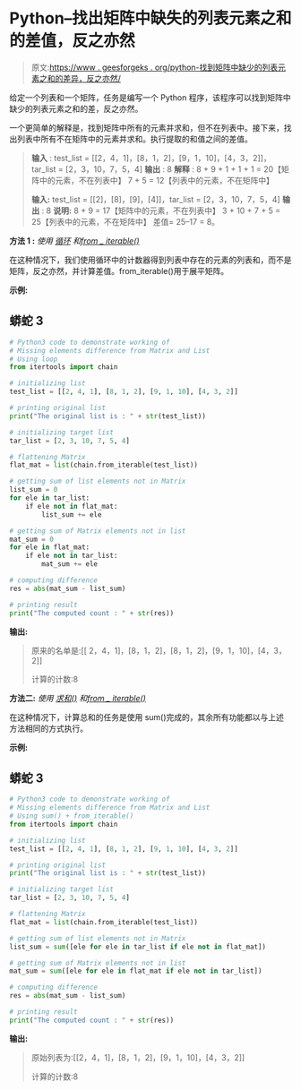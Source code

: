 # Python–找出矩阵中缺失的列表元素之和的差值，反之亦然

> 原文:[https://www . geesforgeks . org/python-找到矩阵中缺少的列表元素之和的差异，反之亦然/](https://www.geeksforgeeks.org/python-find-the-difference-of-the-sum-of-list-elements-that-are-missing-from-matrix-and-vice-versa/)

给定一个列表和一个矩阵，任务是编写一个 Python 程序，该程序可以找到矩阵中缺少的列表元素之和的差，反之亦然。

一个更简单的解释是，找到矩阵中所有的元素并求和，但不在列表中。接下来，找出列表中所有不在矩阵中的元素并求和。执行提取的和值之间的差值。

> **输入** : test_list = [[2，4，1]，[8，1，2]，[9，1，10]，[4，3，2]]，tar_list = [2，3，10，7，5，4]
> **输出** : 8
> **解释** : 8 + 9 + 1 + 1 + 1 = 20【矩阵中的元素，不在列表中】
> 7 + 5 = 12【列表中的元素，不在矩阵中】
> 
> **输入:** test_list = [[2]，[8]，[9]，[4]]，tar_list = [2，3，10，7，5，4]
> **输出** : 8
> **说明:** 8 + 9 = 17【矩阵中的元素，不在列表中】
> 3 + 10 + 7 + 5 = 25【列表中的元素，不在矩阵中】
> 差值= 25–17 = 8。

**方法 1 :** *使用* [*循环*](https://www.geeksforgeeks.org/loops-in-python/) *和*[*from _ iterable()*](https://www.geeksforgeeks.org/python-itertools-chain-from_iterable/)

在这种情况下，我们使用循环中的计数器得到列表中存在的元素的列表和，而不是矩阵，反之亦然，并计算差值。from_iterable()用于展平矩阵。

**示例:**

## 蟒蛇 3

```py
# Python3 code to demonstrate working of
# Missing elements difference from Matrix and List
# Using loop
from itertools import chain

# initializing list
test_list = [[2, 4, 1], [8, 1, 2], [9, 1, 10], [4, 3, 2]]

# printing original list
print("The original list is : " + str(test_list))

# initializing target list
tar_list = [2, 3, 10, 7, 5, 4]

# flattening Matrix
flat_mat = list(chain.from_iterable(test_list))

# getting sum of list elements not in Matrix
list_sum = 0
for ele in tar_list:
    if ele not in flat_mat:
        list_sum += ele

# getting sum of Matrix elements not in list
mat_sum = 0
for ele in flat_mat:
    if ele not in tar_list:
        mat_sum += ele

# computing difference
res = abs(mat_sum - list_sum)

# printing result
print("The computed count : " + str(res))
```

**输出:**

> 原来的名单是:[[ 2，4，1]，[8，1，2]，[8，1，2]，[9，1，10]，[4，3，2]]
> 
> 计算的计数:8

**方法二:** *使用* [*求和()*](https://www.geeksforgeeks.org/sum-function-python/#:~:text=Python%20provide%20an%20inbuilt%20function,of%20numbers%20in%20the%20iterable.) *和*[*from _ iterable()*](https://www.geeksforgeeks.org/python-itertools-chain-from_iterable/)

在这种情况下，计算总和的任务是使用 sum()完成的，其余所有功能都以与上述方法相同的方式执行。

**示例:**

## 蟒蛇 3

```py
# Python3 code to demonstrate working of
# Missing elements difference from Matrix and List
# Using sum() + from_iterable()
from itertools import chain

# initializing list
test_list = [[2, 4, 1], [8, 1, 2], [9, 1, 10], [4, 3, 2]]

# printing original list
print("The original list is : " + str(test_list))

# initializing target list
tar_list = [2, 3, 10, 7, 5, 4]

# flattening Matrix
flat_mat = list(chain.from_iterable(test_list))

# getting sum of list elements not in Matrix
list_sum = sum([ele for ele in tar_list if ele not in flat_mat])

# getting sum of Matrix elements not in list
mat_sum = sum([ele for ele in flat_mat if ele not in tar_list])

# computing difference
res = abs(mat_sum - list_sum)

# printing result
print("The computed count : " + str(res))
```

**输出:**

> 原始列表为:[[2，4，1]，[8，1，2]，[9，1，10]，[4，3，2]]
> 
> 计算的计数:8